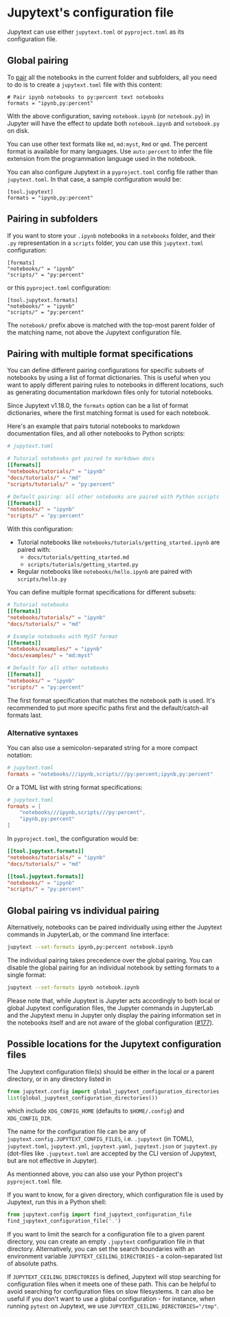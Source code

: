 # Jupytext's configuration file

Jupytext can use either `jupytext.toml` or `pyproject.toml` as its configuration file.

## Global pairing

To [pair](paired-notebooks.md) all the notebooks in the current folder and subfolders, all you need to do is to create a `jupytext.toml` file with this content:

```
# Pair ipynb notebooks to py:percent text notebooks
formats = "ipynb,py:percent"
```

With the above configuration, saving `notebook.ipynb` (or `notebook.py`) in Jupyter will have the effect to update both `notebook.ipynb` and `notebook.py` on disk.

You can use other text formats like `md`, `md:myst`, `Rmd` or `qmd`. The percent format is available for many languages. Use `auto:percent` to infer the file extension from the programmation language used in the notebook.

You can also configure Jupytext in a `pyproject.toml` config file rather than `jupytext.toml`. In that case, a sample configuration would be:
```
[tool.jupytext]
formats = "ipynb,py:percent"
```

## Pairing in subfolders

If you want to store your `.ipynb` notebooks in a `notebooks` folder, and their `.py` representation in a `scripts` folder, you can use this `jupytext.toml` configuration:
```
[formats]
"notebooks/" = "ipynb"
"scripts/" = "py:percent"
```

or this `pyproject.toml` configuration:
```
[tool.jupytext.formats]
"notebooks/" = "ipynb"
"scripts/" = "py:percent"
```

The `notebook/` prefix above is matched with the top-most parent folder of the matching name, not above the Jupytext configuration file.

## Pairing with multiple format specifications

You can define different pairing configurations for specific subsets of notebooks by using a list of format dictionaries. This is useful when you want to apply different pairing rules to notebooks in different locations, such as generating documentation markdown files only for tutorial notebooks.

Since Jupytext v1.18.0, the `formats` option can be a list of format dictionaries, where the first matching format is used for each notebook.

Here's an example that pairs tutorial notebooks to markdown documentation files, and all other notebooks to Python scripts:

```toml
# jupytext.toml

# Tutorial notebooks get paired to markdown docs
[[formats]]
"notebooks/tutorials/" = "ipynb"
"docs/tutorials/" = "md"
"scripts/tutorials/" = "py:percent"

# Default pairing: all other notebooks are paired with Python scripts
[[formats]]
"notebooks/" = "ipynb"
"scripts/" = "py:percent"
```

With this configuration:
- Tutorial notebooks like `notebooks/tutorials/getting_started.ipynb` are paired with:
  - `docs/tutorials/getting_started.md`
  - `scripts/tutorials/getting_started.py`
- Regular notebooks like `notebooks/hello.ipynb` are paired with `scripts/hello.py`

You can define multiple format specifications for different subsets:

```toml
# Tutorial notebooks
[[formats]]
"notebooks/tutorials/" = "ipynb"
"docs/tutorials/" = "md"

# Example notebooks with MyST format
[[formats]]
"notebooks/examples/" = "ipynb"
"docs/examples/" = "md:myst"

# Default for all other notebooks
[[formats]]
"notebooks/" = "ipynb"
"scripts/" = "py:percent"
```

The first format specification that matches the notebook path is used. It's recommended to put more specific paths first and the default/catch-all formats last.

### Alternative syntaxes

You can also use a semicolon-separated string for a more compact notation:

```toml
# jupytext.toml
formats = "notebooks///ipynb,scripts///py:percent;ipynb,py:percent"
```

Or a TOML list with string format specifications:

```toml
# jupytext.toml
formats = [
    "notebooks///ipynb,scripts///py:percent",
    "ipynb,py:percent"
]
```

In `pyproject.toml`, the configuration would be:
```toml
[[tool.jupytext.formats]]
"notebooks/tutorials/" = "ipynb"
"docs/tutorials/" = "md"

[[tool.jupytext.formats]]
"notebooks/" = "ipynb"
"scripts/" = "py:percent"
```


## Global pairing vs individual pairing

Alternatively, notebooks can be paired individually using either the Jupytext commands in JupyterLab, or the command line interface:

```bash
jupytext --set-formats ipynb,py:percent notebook.ipynb
```

The individual pairing takes precedence over the global pairing. You can disable the global pairing for an individual notebook by setting formats to a single format:
```bash
jupytext --set-formats ipynb notebook.ipynb
```

Please note that, while Jupytext is Jupyter acts accordingly to both local or global Jupytext configuration files, the Jupyter commands in JupyterLab and the Jupytext menu in Jupyter only display the pairing information set in the notebooks itself and are not aware of the global configuration ([#177](https://github.com/mwouts/jupytext/issues/177)).

## Possible locations for the Jupytext configuration files

The Jupytext configuration file(s) should be either in the local or a parent directory, or in any directory listed in
```python
from jupytext.config import global_jupytext_configuration_directories
list(global_jupytext_configuration_directories())
```
which include `XDG_CONFIG_HOME` (defaults to `$HOME/.config`) and `XDG_CONFIG_DIR`.

The name for the configuration file can be any of `jupytext.config.JUPYTEXT_CONFIG_FILES`, i.e. `.jupytext` (in TOML),
`jupytext.toml`, `jupytext.yml`, `jupytext.yaml`, `jupytext.json` or `jupytext.py` (dot-files
like `.jupytext.toml` are accepted by the CLI version of Jupytext, but are not effective in Jupyter).

As mentionned above, you can also use your Python project's `pyproject.toml` file.

If you want to know, for a given directory, which configuration file is used by Jupytext, run this in a Python shell:
```python
from jupytext.config import find_jupytext_configuration_file
find_jupytext_configuration_file('.')
```

If you want to limit the search for a configuration file to a given parent directory, you can create an empty `.jupytext` configuration file in that directory. Alternatively, you can set the search boundaries with an environment variable `JUPYTEXT_CEILING_DIRECTORIES` - a colon-separated list of absolute paths.

If `JUPYTEXT_CEILING_DIRECTORIES` is defined, Jupytext will stop searching for configuration files when it meets one of these path. This can be helpful to avoid searching for configuration files on slow filesystems. It can also be useful if you don't want to use a global configuration - for instance, when running `pytest` on Jupytext, we use `JUPYTEXT_CEILING_DIRECTORIES="/tmp"`.
